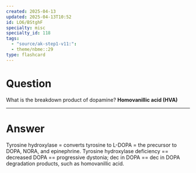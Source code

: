 ```yaml
---
created: 2025-04-13
updated: 2025-04-13T10:52
id: LO6/BStghF
specialty: misc
specialty_id: 118
tags:
  - "source/ak-step1-v11:": 
  - theme/nbme::29
type: flashcard
---
```


# Question
What is the breakdown product of dopamine?   **Homovanillic acid (HVA)**

---

# Answer
Tyrosine hydroxylase = converts tyrosine to L-DOPA = the precursor to DOPA, NORA, and epinephrine.  Tyrosine hydroxylase deficiency == decreased DOPA == progressive dystonia; dec in DOPA == dec in DOPA degradation products, such as homovanillic acid.